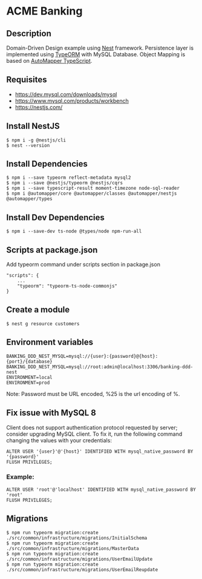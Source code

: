 # ACME Banking

## Description

Domain-Driven Design example using [Nest](https://github.com/nestjs/nest) framework.
Persistence layer is implemented using [TypeORM](https://typeorm.io/) with MySQL Database.
Object Mapping is based on [AutoMapper TypeScript](https://automapperts.netlify.app/).

## Requisites

- https://dev.mysql.com/downloads/mysql
- https://www.mysql.com/products/workbench
- https://nestjs.com/

## Install NestJS

```
$ npm i -g @nestjs/cli
$ nest --version
```

## Install Dependencies

```
$ npm i --save typeorm reflect-metadata mysql2
$ npm i --save @nestjs/typeorm @nestjs/cqrs
$ npm i --save typescript-result moment-timezone node-sql-reader
$ npm i @automapper/core @automapper/classes @automapper/nestjs @automapper/types
```

## Install Dev Dependencies

```
$ npm i --save-dev ts-node @types/node npm-run-all
```

## Scripts at package.json

Add typeorm command under scripts section in package.json

```
"scripts": {
    ...
    "typeorm": "typeorm-ts-node-commonjs"
}
```

## Create a module

```
$ nest g resource customers
```

## Environment variables

```
BANKING_DDD_NEST_MYSQL=mysql://{user}:{password}@{host}:{port}/{database}
BANKING_DDD_NEST_MYSQL=mysql://root:admin@localhost:3306/banking-ddd-nest
ENVIRONMENT=local
ENVIRONMENT=prod
```

Note: Password must be URL encoded, %25 is the url encoding of %.

## Fix issue with MySQL 8

Client does not support authentication protocol requested by server; consider upgrading MySQL client.
To fix it, run the following command changing the values with your credentials:

```
ALTER USER '{user}'@'{host}' IDENTIFIED WITH mysql_native_password BY '{password}'
FLUSH PRIVILEGES;
```

### Example:

```
ALTER USER 'root'@'localhost' IDENTIFIED WITH mysql_native_password BY 'root'
FLUSH PRIVILEGES;
```

## Migrations

```
$ npm run typeorm migration:create ./src/common/infrastructure/migrations/InitialSchema
$ npm run typeorm migration:create ./src/common/infrastructure/migrations/MasterData
$ npm run typeorm migration:create ./src/common/infrastructure/migrations/UserEmailUpdate
$ npm run typeorm migration:create ./src/common/infrastructure/migrations/UserEmailReupdate
```

